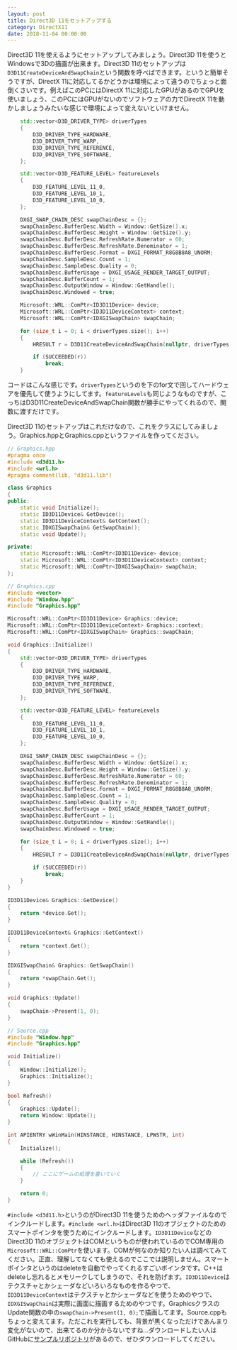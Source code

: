 ```yaml
---
layout: post
title: Direct3D 11をセットアップする
category: DirectX11
date: 2018-11-04 00:00:00
---
```


Direct3D 11を使えるようにセットアップしてみましょう。Direct3D 11を使うとWindowsで3Dの描画が出来ます。Direct3D 11のセットアップは`D3D11CreateDeviceAndSwapChain`という関数を呼べばできます。というと簡単そうですが、DirectX 11に対応してるかどうかは環境によって違うのでちょっと面倒くさいです。例えばこのPCにはDirectX 11に対応したGPUがあるのでGPUを使いましょう、このPCにはGPUがないのでソフトウェアの力でDirectX 11を動かしましょうみたいな感じで環境によって変えないといけません。

``` cpp
    std::vector<D3D_DRIVER_TYPE> driverTypes
    {
        D3D_DRIVER_TYPE_HARDWARE,
        D3D_DRIVER_TYPE_WARP,
        D3D_DRIVER_TYPE_REFERENCE,
        D3D_DRIVER_TYPE_SOFTWARE,
    };

    std::vector<D3D_FEATURE_LEVEL> featureLevels
    {
        D3D_FEATURE_LEVEL_11_0,
        D3D_FEATURE_LEVEL_10_1,
        D3D_FEATURE_LEVEL_10_0,
    };

    DXGI_SWAP_CHAIN_DESC swapChainDesc = {};
    swapChainDesc.BufferDesc.Width = Window::GetSize().x;
    swapChainDesc.BufferDesc.Height = Window::GetSize().y;
    swapChainDesc.BufferDesc.RefreshRate.Numerator = 60;
    swapChainDesc.BufferDesc.RefreshRate.Denominator = 1;
    swapChainDesc.BufferDesc.Format = DXGI_FORMAT_R8G8B8A8_UNORM;
    swapChainDesc.SampleDesc.Count = 1;
    swapChainDesc.SampleDesc.Quality = 0;
    swapChainDesc.BufferUsage = DXGI_USAGE_RENDER_TARGET_OUTPUT;
    swapChainDesc.BufferCount = 1;
    swapChainDesc.OutputWindow = Window::GetHandle();
    swapChainDesc.Windowed = true;

    Microsoft::WRL::ComPtr<ID3D11Device> device;
    Microsoft::WRL::ComPtr<ID3D11DeviceContext> context;
    Microsoft::WRL::ComPtr<IDXGISwapChain> swapChain;

    for (size_t i = 0; i < driverTypes.size(); i++)
    {
        HRESULT r = D3D11CreateDeviceAndSwapChain(nullptr, driverTypes[i], nullptr, 0, featureLevels.data(), (UINT)featureLevels.size(), D3D11_SDK_VERSION, &swapChainDesc, swapChain.GetAddressOf(), device.GetAddressOf(), nullptr, context.GetAddressOf());

        if (SUCCEEDED(r))
            break;
    }
```

コードはこんな感じです。`driverTypes`というのを下のfor文で回してハードウェアを優先して使うようにしてます。`featureLevels`も同じようなものですが、こっちはD3D11CreateDeviceAndSwapChain関数が勝手にやってくれるので、関数に渡すだけです。

Direct3D 11のセットアップはこれだけなので、これをクラスにしてみましょう。Graphics.hppとGraphics.cppというファイルを作ってください。

``` cpp
// Graphics.hpp
#pragma once
#include <d3d11.h>
#include <wrl.h>
#pragma comment(lib, "d3d11.lib")

class Graphics
{
public:
    static void Initialize();
    static ID3D11Device& GetDevice();
    static ID3D11DeviceContext& GetContext();
    static IDXGISwapChain& GetSwapChain();
    static void Update();

private:
    static Microsoft::WRL::ComPtr<ID3D11Device> device;
    static Microsoft::WRL::ComPtr<ID3D11DeviceContext> context;
    static Microsoft::WRL::ComPtr<IDXGISwapChain> swapChain;
};
```

``` cpp
// Graphics.cpp
#include <vector>
#include "Window.hpp"
#include "Graphics.hpp"

Microsoft::WRL::ComPtr<ID3D11Device> Graphics::device;
Microsoft::WRL::ComPtr<ID3D11DeviceContext> Graphics::context;
Microsoft::WRL::ComPtr<IDXGISwapChain> Graphics::swapChain;

void Graphics::Initialize()
{
    std::vector<D3D_DRIVER_TYPE> driverTypes
    {
        D3D_DRIVER_TYPE_HARDWARE,
        D3D_DRIVER_TYPE_WARP,
        D3D_DRIVER_TYPE_REFERENCE,
        D3D_DRIVER_TYPE_SOFTWARE,
    };

    std::vector<D3D_FEATURE_LEVEL> featureLevels
    {
        D3D_FEATURE_LEVEL_11_0,
        D3D_FEATURE_LEVEL_10_1,
        D3D_FEATURE_LEVEL_10_0,
    };

    DXGI_SWAP_CHAIN_DESC swapChainDesc = {};
    swapChainDesc.BufferDesc.Width = Window::GetSize().x;
    swapChainDesc.BufferDesc.Height = Window::GetSize().y;
    swapChainDesc.BufferDesc.RefreshRate.Numerator = 60;
    swapChainDesc.BufferDesc.RefreshRate.Denominator = 1;
    swapChainDesc.BufferDesc.Format = DXGI_FORMAT_R8G8B8A8_UNORM;
    swapChainDesc.SampleDesc.Count = 1;
    swapChainDesc.SampleDesc.Quality = 0;
    swapChainDesc.BufferUsage = DXGI_USAGE_RENDER_TARGET_OUTPUT;
    swapChainDesc.BufferCount = 1;
    swapChainDesc.OutputWindow = Window::GetHandle();
    swapChainDesc.Windowed = true;

    for (size_t i = 0; i < driverTypes.size(); i++)
    {
        HRESULT r = D3D11CreateDeviceAndSwapChain(nullptr, driverTypes[i], nullptr, 0, featureLevels.data(), (UINT)featureLevels.size(), D3D11_SDK_VERSION, &swapChainDesc, swapChain.GetAddressOf(), device.GetAddressOf(), nullptr, context.GetAddressOf());

        if (SUCCEEDED(r))
            break;
    }
}

ID3D11Device& Graphics::GetDevice()
{
    return *device.Get();
}

ID3D11DeviceContext& Graphics::GetContext()
{
    return *context.Get();
}

IDXGISwapChain& Graphics::GetSwapChain()
{
    return *swapChain.Get();
}

void Graphics::Update()
{
    swapChain->Present(1, 0);
}
```

``` cpp
// Source.cpp
#include "Window.hpp"
#include "Graphics.hpp"

void Initialize()
{
    Window::Initialize();
    Graphics::Initialize();
}

bool Refresh()
{
    Graphics::Update();
    return Window::Update();
}

int APIENTRY wWinMain(HINSTANCE, HINSTANCE, LPWSTR, int)
{
    Initialize();

    while (Refresh())
    {
        // ここにゲームの処理を書いていく
    }

    return 0;
}
```

`#include <d3d11.h>`というのがDirect3D 11を使うためのヘッダファイルなのでインクルードします。`#include <wrl.h>`はDirect3D 11のオブジェクトのためのスマートポインタを使うためにインクルードします。`ID3D11Device`などのDirect3D 11のオブジェクトはCOMというものが使われているのでCOM専用の`Microsoft::WRL::ComPtr`を使います。COMが何なのか知りたい人は調べてみてください。正直、理解してなくても使えるのでここでは説明しません。スマートポインタというのはdeleteを自動でやってくれるすごいポインタです。C++はdeleteし忘れるとメモリークしてしまうので、それを防げます。`ID3D11Device`はテクスチャとかシェーダなどいろいろなものを作るやつで、`ID3D11DeviceContext`はテクスチャとかシェーダなどを使うためのやつで、`IDXGISwapChain`は実際に画面に描画するためのやつです。GraphicsクラスのUpdate関数の中の`swapChain->Present(1, 0);`で描画してます。Source.cppもちょっと変えてます。ただこれを実行しても、背景が黒くなっただけであんまり変化がないので、出来てるのか分からないですね…ダウンロードしたい人はGitHubに[サンプルリポジトリ](https://github.com/itukikikuti/DirectX11Sample)があるので、ぜひダウンロードしてください。
